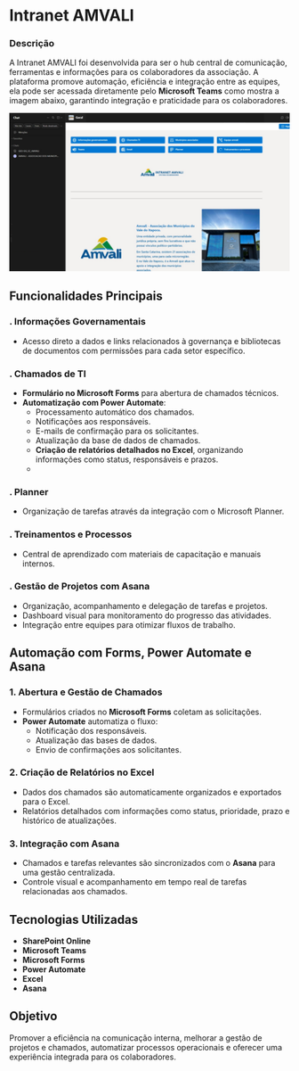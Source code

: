 # **Intranet AMVALI**

### **Descrição**
A Intranet AMVALI foi desenvolvida para ser o hub central de comunicação, ferramentas e informações para os colaboradores da associação. A plataforma promove automação, eficiência e integração entre as equipes, ela pode ser acessada diretamente pelo **Microsoft Teams** como mostra a imagem abaixo, garantindo integração e praticidade para os colaboradores.

![Imagem do Projeto](https://github.com/Jeaneoliveira/intranet-amvali/blob/main/Home-intranet.png?raw=true)

## **Funcionalidades Principais**

### **. Informações Governamentais**
- Acesso direto a dados e links relacionados à governança e bibliotecas de documentos com permissões para cada setor
  específico.

### **. Chamados de TI**
- **Formulário no Microsoft Forms** para abertura de chamados técnicos.
- **Automatização com Power Automate**:
  - Processamento automático dos chamados.
  - Notificações aos responsáveis.
  - E-mails de confirmação para os solicitantes.
  - Atualização da base de dados de chamados.
  - **Criação de relatórios detalhados no Excel**, organizando informações como status, responsáveis e prazos.
  - 

### **. Planner**
- Organização de tarefas através da integração com o Microsoft Planner.

### **. Treinamentos e Processos**
- Central de aprendizado com materiais de capacitação e manuais internos.

### **. Gestão de Projetos com Asana**
- Organização, acompanhamento e delegação de tarefas e projetos.
- Dashboard visual para monitoramento do progresso das atividades.
- Integração entre equipes para otimizar fluxos de trabalho.

## **Automação com Forms, Power Automate e Asana**

### **1. Abertura e Gestão de Chamados**
- Formulários criados no **Microsoft Forms** coletam as solicitações.
- **Power Automate** automatiza o fluxo:
  - Notificação dos responsáveis.
  - Atualização das bases de dados.
  - Envio de confirmações aos solicitantes.

### **2. Criação de Relatórios no Excel**
- Dados dos chamados são automaticamente organizados e exportados para o Excel.
- Relatórios detalhados com informações como status, prioridade, prazo e histórico de atualizações.

### **3. Integração com Asana**
- Chamados e tarefas relevantes são sincronizados com o **Asana** para uma gestão centralizada.
- Controle visual e acompanhamento em tempo real de tarefas relacionadas aos chamados.


## **Tecnologias Utilizadas**
- **SharePoint Online**
- **Microsoft Teams**
- **Microsoft Forms**
- **Power Automate**
- **Excel**
- **Asana**


## **Objetivo**
Promover a eficiência na comunicação interna, melhorar a gestão de projetos e chamados, automatizar processos operacionais e oferecer uma experiência integrada para os colaboradores.

